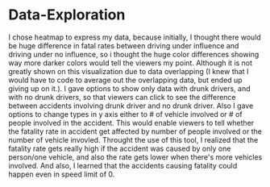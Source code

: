 # Data-Exploration

I chose heatmap to express my data, because initially, I thought there would be huge difference in fatal rates between driving under influence and driving under no influence, so i thought the huge color differences showing way more darker colors would tell the viewers my point. Although it is not greatly shown on this visualization due to data overlapping (I knew that I would have to code to average out the overlapping data, but ended up giving up on it.).
I gave options to show only data with drunk drivers, and with no drunk drivers, so that viewers can click to see the difference between accidents involving drunk driver and no drunk driver. Also I gave options to change types in y axis either to # of vehicle involved or # of people involved in the accident. This would enable viewers to tell whether the fatality rate in accident get affected by number of people involved or the number of vehicle invovled. Throught the use of this tool, I realized that the fatality rate gets really high if the accident was caused by only one person/one vehicle, and also the rate gets lower when there's more vehicles involved. And also, I learned that the accidents causing fatality could happen even in speed limit of 0.
